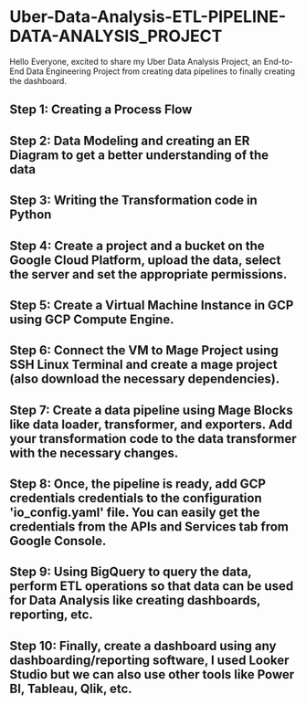 # Uber-Data-Analysis-ETL-PIPELINE-DATA-ANALYSIS_PROJECT
Hello Everyone, excited to share my Uber Data Analysis Project, an End-to-End Data Engineering Project from creating data pipelines to finally creating the dashboard. 

## Step 1: Creating a Process Flow
## Step 2: Data Modeling and creating an ER Diagram to get a better understanding of the data
## Step 3: Writing the Transformation code in Python
## Step 4: Create a project and a bucket on the Google Cloud Platform, upload the data, select the server and set the appropriate permissions.
## Step 5: Create a Virtual Machine Instance in GCP using GCP Compute Engine.
## Step 6: Connect the VM to Mage Project using SSH Linux Terminal and create a mage project (also download the necessary dependencies).
## Step 7: Create a data pipeline using Mage Blocks like data loader, transformer, and exporters. Add your transformation code to the data transformer with the necessary changes.
## Step 8: Once, the pipeline is ready, add GCP credentials credentials to the configuration 'io_config.yaml' file. You can easily get the credentials from the APIs and Services tab from Google Console.
## Step 9: Using BigQuery to query the data, perform ETL operations so that data can be used for Data Analysis like creating dashboards, reporting, etc. 
## Step 10: Finally, create a dashboard using any dashboarding/reporting software, I used Looker Studio but we can also use other tools like Power BI, Tableau, Qlik, etc.
